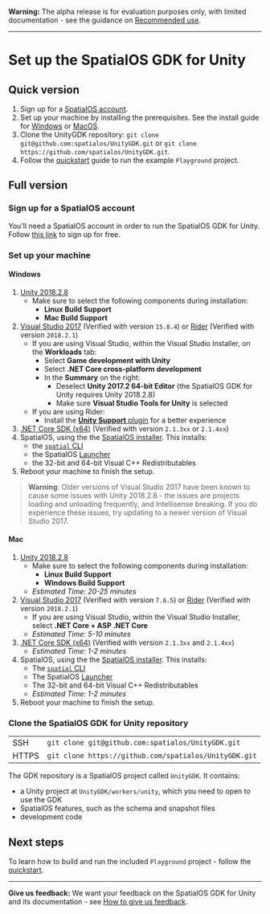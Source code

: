**Warning:** The alpha release is for evaluation purposes only, with limited documentation - see the guidance on [Recommended use](../README.md#recommended-use).

-----

# Set up the SpatialOS GDK for Unity

## Quick version

1. Sign up for a  [SpatialOS account](https://improbable.io/get-spatialos).
1. Set up your machine by installing the prerequisites. See the install guide for [Windows](#windows) or [MacOS](#mac).
1. Clone the UnityGDK repository: `git clone git@github.com:spatialos/UnityGDK.git` or `git clone https://github.com/spatialos/UnityGDK.git`.
1. Follow the [quickstart](./content/deploy.md#quickstart-how-to-deploy-the-playground-project) guide to run the example `Playground` project.

## Full version

### Sign up for a SpatialOS account

You'll need a SpatialOS account in order to run the SpatialOS GDK for Unity.
Follow [this link](https://improbable.io/get-spatialos) to sign up for free.

### Set up your machine

#### Windows

1. [Unity 2018.2.8](https://unity3d.com/get-unity/download/archive)
    - Make sure to select the following components during installation:
        - **Linux Build Support**
        - **Mac Build Support**
1. [Visual Studio 2017](https://www.visualstudio.com/downloads/) (Verified with version `15.8.4`) or [Rider](https://www.jetbrains.com/rider/) (Verified with version `2018.2.1`)
    - If you are using Visual Studio, within the Visual Studio Installer, on the **Workloads** tab:
        - Select **Game development with Unity**
        - Select **.NET Core cross-platform development**
        - In the **Summary** on the right:
            - Deselect **Unity 2017.2 64-bit Editor** (the SpatialOS GDK for Unity requires Unity 2018.2.8)
            - Make sure **Visual Studio Tools for Unity** is selected
    - If you are using Rider:
        - Install the [**Unity Support** plugin](https://github.com/JetBrains/resharper-unity) for a better experience
1. [.NET Core SDK (x64)](https://www.microsoft.com/net/download/) (Verified with version `2.1.3xx` or `2.1.4xx`)
1. SpatialOS, using the the [SpatialOS installer](https://console.improbable.io/installer/download/stable/latest/win). This installs:
    - the [`spatial` CLI](https://docs.improbable.io/reference/latest/shared/spatial-cli-introduction)
    - the SpatialOS [Launcher](https://docs.improbable.io/reference/latest/shared/operate/launcher)
    - the 32-bit and 64-bit Visual C++ Redistributables
1. Reboot your machine to finish the setup.

> **Warning**: Older versions of Visual Studio 2017 have been known to cause some issues with Unity 2018.2.8 - the issues are projects loading and unloading frequently, and Intellisense breaking. If you do experience these issues, try updating to a newer version of Visual Studio 2017.

#### Mac

1. [Unity 2018.2.8](https://unity3d.com/get-unity/download/archive)
    - Make sure to select the following components during installation:
        - **Linux Build Support**
        - **Windows Build Support**
    - *Estimated Time: 20-25 minutes*
1. [Visual Studio 2017](https://www.visualstudio.com/downloads/) (Verified with version `7.6.5`) or [Rider](https://www.jetbrains.com/rider/) (Verified with version `2018.2.1`)
    - If you are using Visual Studio, within the Visual Studio Installer, select **.NET Core + ASP .NET Core**
    - *Estimated Time: 5-10 minutes*
1. [.NET Core SDK (x64)](https://www.microsoft.com/net/download/) (Verified with version `2.1.3xx` and `2.1.4xx`)
    * *Estimated Time: 1-2 minutes*
1. SpatialOS, using the the [SpatialOS installer](https://console.improbable.io/installer/download/stable/latest/mac). This installs:
    - The [`spatial` CLI](https://docs.improbable.io/reference/latest/shared/spatial-cli-introduction)
    - The SpatialOS [Launcher](https://docs.improbable.io/reference/latest/shared/operate/launcher)
    - The 32-bit and 64-bit Visual C++ Redistributables
    - *Estimated Time: 1-2 minutes*
1. Reboot your machine to finish the setup.

### Clone the SpatialOS GDK for Unity repository

|     |     |
| --- | --- |
| SSH | `git clone git@github.com:spatialos/UnityGDK.git` |
| HTTPS | `git clone https://github.com/spatialos/UnityGDK.git` |

The GDK repository is a SpatialOS project called `UnityGDK`. It contains:

- a Unity project at `UnityGDK/workers/unity`, which you need to open to use the GDK
- SpatialOS features, such as the schema and snapshot files
- development code

## Next steps

To learn how to build and run the included `Playground` project - follow the [quickstart](./content/deploy.md#quickstart-how-to-deploy-the-playground-project).

-----
**Give us feedback:** We want your feedback on the SpatialOS GDK for Unity and its documentation  - see [How to give us feedback](../README.md#give-us-feedback).

